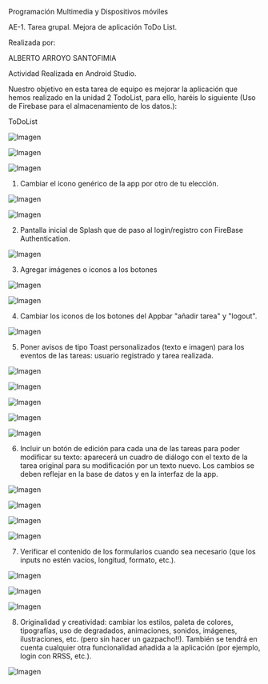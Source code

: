 Programación Multimedia y Dispositivos móviles

AE-1. Tarea grupal. Mejora de aplicación ToDo List.

Realizada por:

ALBERTO ARROYO SANTOFIMIA

Actividad Realizada en Android Studio.

Nuestro objetivo en esta tarea de equipo es mejorar la aplicación que
hemos realizado en la unidad 2 TodoList, para ello, haréis lo siguiente
(Uso de Firebase para el almacenamiento de los datos.):

ToDoList

![Imagen](imgReadme/image1.png)

![Imagen](imgReadme/image21.png)

![Imagen](imgReadme/image22.png)

1.  Cambiar el icono genérico de la app por otro de tu elección.

![Imagen](imgReadme/image2.png)

![Imagen](imgReadme/image3.png)

2.  Pantalla inicial de Splash que de paso al login/registro con
    FireBase Authentication.

![Imagen](imgReadme/image4.png)

3.  Agregar imágenes o iconos a los botones

![Imagen](imgReadme/image5.png)

![Imagen](imgReadme/image6.png)

4.  Cambiar los iconos de los botones del Appbar \"añadir tarea\" y
    \"logout\".

![Imagen](imgReadme/image7.png)

5.  Poner avisos de tipo Toast personalizados (texto e imagen) para los
    eventos de las tareas: usuario registrado y tarea realizada.

![Imagen](imgReadme/image8.png)

![Imagen](imgReadme/image9.png)

![Imagen](imgReadme/image10.png)

![Imagen](imgReadme/image11.png)

![Imagen](imgReadme/image12.png)

6.  Incluir un botón de edición para cada una de las tareas para poder
    modificar su texto: aparecerá un cuadro de diálogo con el texto de
    la tarea original para su modificación por un texto nuevo. Los
    cambios se deben reflejar en la base de datos y en la interfaz de la
    app.

![Imagen](imgReadme/image13.png)

![Imagen](imgReadme/image14.png)

![Imagen](imgReadme/image15.png)

![Imagen](imgReadme/image16.png)

7.  Verificar el contenido de los formularios cuando sea necesario (que
    los inputs no estén vacíos, longitud, formato, etc.).

![Imagen](imgReadme/image17.png)

![Imagen](imgReadme/image18.png)

![Imagen](imgReadme/image19.png)


8.  Originalidad y creatividad: cambiar los estilos, paleta de colores,
    tipografías, uso de degradados, animaciones, sonidos, imágenes,
    ilustraciones, etc. (pero sin hacer un gazpacho!!). También se
    tendrá en cuenta cualquier otra funcionalidad añadida a la
    aplicación (por ejemplo, login con RRSS, etc.).

![Imagen](imgReadme/image20.png)
